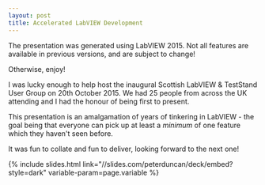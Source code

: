 ```yaml
---
layout: post
title: Accelerated LabVIEW Development
---
```


<div class="message">
  The presentation was generated using LabVIEW 2015. Not all features are available in previous versions, and are subject to change!

  Otherwise, enjoy!
</div>

I was lucky enough to help host the inaugural Scottish LabVIEW & TestStand User Group on 20th October 2015.  We had 25 people from across the UK attending and I had the honour of being first to present.

This presentation is an amalgamation of years of tinkering in LabVIEW - the goal being that everyone can pick up at least a *minimum* of one feature which they haven't seen before.

It was fun to collate and fun to deliver, looking forward to the next one!

{% include slides.html link="//slides.com/peterduncan/deck/embed?style=dark" variable-param=page.variable %}
